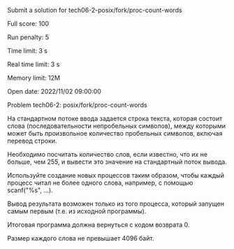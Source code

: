 Submit a solution for tech06-2-posix/fork/proc-count-words

Full score:	100

Run penalty:	5

Time limit:	3 s

Real time limit:	3 s

Memory limit:	12M

Open date:	2022/11/02 09:00:00

Problem tech06-2: posix/fork/proc-count-words

На стандартном потоке ввода задается строка текста, которая состоит слова (последовательности непробельных символов), между которыми может быть произвольное количество пробельных символов, включая перевод строки.

Необходимо посчитать количество слов, если известно, что их не больше, чем 255, и вывести это значение на стандартный поток вывода.

Используйте создание новых процессов таким образом, чтобы каждый процесс читал не более одного слова, например, c помощью scanf("%s", ...).

Вывод результата возможен только из того процесса, который запущен самым первым (т.е. из исходной программы).

Итоговая программа должна вернуться с кодом возврата 0.

Размер каждого слова не превышает 4096 байт.